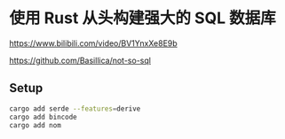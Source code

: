 # 使用 Rust 从头构建强大的 SQL 数据库

https://www.bilibili.com/video/BV1YnxXe8E9b

https://github.com/Basillica/not-so-sql

## Setup

```sh
cargo add serde --features=derive
cargo add bincode
cargo add nom
```
